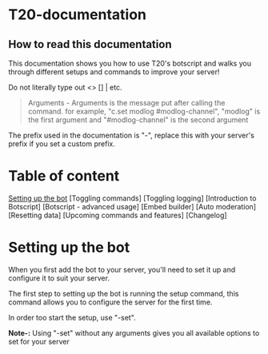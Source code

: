 # T20-documentation

## How to read this documentation

This documentation shows you how to use T20's botscript and walks you through different setups and commands to improve your server!

Do not literally type out <> [] | etc.

> Arguments - Arguments is the message put after calling the command. for example, "c.set modlog #modlog-channel", "modlog" is the first argument and "#modlog-channel" is the second argument

The prefix used in the documentation is "-", replace this with your server's prefix if you set a custom prefix.

# Table of content

[Setting up the bot](#-Setting-up-the-bot)
[Toggling commands]
[Toggling logging]
[Introduction to Botscript]
[Botscript - advanced usage]
[Embed builder]
[Auto moderation]
[Resetting data]
[Upcoming commands and features]
[Changelog]


# Setting up the bot

When you first add the bot to your server, you'll need to set it up and configure it to suit your server. 

The first step to setting up the bot is running the setup command, this command allows you to configure the server for the first time.

In order too start the setup, use "-set".

**Note-:** Using "-set" without any arguments gives you all available options to set for your server





